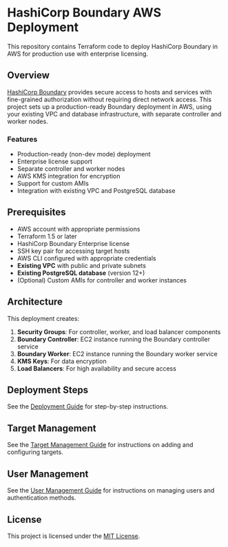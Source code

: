 # HashiCorp Boundary AWS Deployment

This repository contains Terraform code to deploy HashiCorp Boundary in AWS for production use with enterprise licensing.

## Overview

[HashiCorp Boundary](https://www.hashicorp.com/products/boundary) provides secure access to hosts and services with fine-grained authorization without requiring direct network access. This project sets up a production-ready Boundary deployment in AWS, using your existing VPC and database infrastructure, with separate controller and worker nodes.

### Features

- Production-ready (non-dev mode) deployment
- Enterprise license support
- Separate controller and worker nodes
- AWS KMS integration for encryption
- Support for custom AMIs
- Integration with existing VPC and PostgreSQL database

## Prerequisites

- AWS account with appropriate permissions
- Terraform 1.5 or later
- HashiCorp Boundary Enterprise license
- SSH key pair for accessing target hosts
- AWS CLI configured with appropriate credentials
- **Existing VPC** with public and private subnets
- **Existing PostgreSQL database** (version 12+)
- (Optional) Custom AMIs for controller and worker instances

## Architecture

This deployment creates:

1. **Security Groups**: For controller, worker, and load balancer components
2. **Boundary Controller**: EC2 instance running the Boundary controller service
3. **Boundary Worker**: EC2 instance running the Boundary worker service
4. **KMS Keys**: For data encryption
5. **Load Balancers**: For high availability and secure access

## Deployment Steps

See the [Deployment Guide](docs/deployment_guide.md) for step-by-step instructions.

## Target Management

See the [Target Management Guide](docs/target_management.md) for instructions on adding and configuring targets.

## User Management

See the [User Management Guide](docs/user_management.md) for instructions on managing users and authentication methods.

## License

This project is licensed under the [MIT License](LICENSE).

